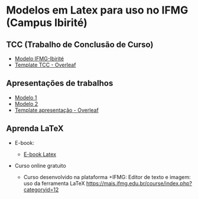 # Modelos em Latex para uso no IFMG (Campus Ibirité)

## TCC (Trabalho de Conclusão de Curso)

* [Modelo IFMG-Ibirité](tcc/ibirite/)
* [Template TCC - Overleaf](https://www.overleaf.com/latex/templates/tcc-template-ifmg-itr-modelo-para-trabalho-de-conclusao-de-curso/wmzyfkygzzyj)

## Apresentações de trabalhos

* [Modelo 1](apresentações/exemplo%201/)
* [Modelo 2](apresentações/exemplo%202)
* [Template apresentação - Overleaf](https://www.overleaf.com/latex/templates/presentation-template-ifmg-beamer-modelo-de-apresentacao-para-trabalhos-ifmg/httrkyvfypnh)

## Aprenda LaTeX

* E-book:

  * [E-book Latex](https://www.researchgate.net/publication/352820647_Editor_de_texto_e_imagem_Uso_da_ferramenta_LaTeX)


* Curso online gratuito

  * Curso desenvolvido na plataforma +IFMG: Editor de texto e imagem: uso da ferramenta LaTeX
https://mais.ifmg.edu.br/course/index.php?categoryid=12

